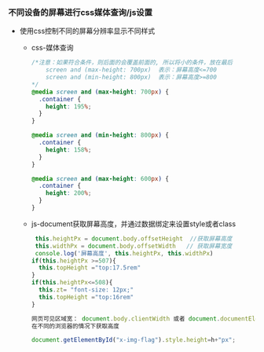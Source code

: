 ### 不同设备的屏幕进行css媒体查询/js设置

- 使用css控制不同的屏幕分辨率显示不同样式

  - css-媒体查询

    ```css
    /*注意：如果符合条件，则后面的会覆盖前面的, 所以将小的条件，放在最后
    	screen and (max-height: 700px)  表示：屏幕高度<=700
    	screen and (min-height: 800px)  表示：屏幕高度>=800
    */
    @media screen and (max-height: 700px) {
      .container {
        height: 195%;
      }
    }
    
    @media screen and (min-height: 800px) {
      .container {
        height: 158%;
      }
    }
    
    @media screen and (max-height: 600px) {
      .container {
        height: 200%;
      }
    }
    ```

  - js-document获取屏幕高度，并通过数据绑定来设置style或者class

    ```js
     this.heightPx = document.body.offsetHeight  //获取屏幕高度
     this.widthPx = document.body.offsetWidth   // 获取屏幕宽度
     console.log('屏幕高度', this.heightPx, this.widthPx)
    if(this.heightPx >=507){
      this.topHeight ="top:17.5rem"
    }
    if(this.heightPx<=508){
      this.zt= "font-size: 12px;"
      this.topHeight ="top:16rem"
    }
    
    ```

    ```js
    网页可见区域宽： document.body.clientWidth 或者 document.documentElement.clientWidth 
    在不同的浏览器的情况下获取高度
    
    document.getElementById("x-img-flag").style.height=h+"px";
    
    ```

    

